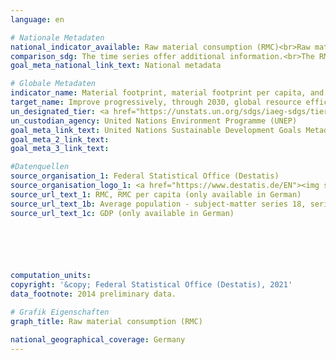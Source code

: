 ```yaml
---
language: en    

# Nationale Metadaten    
national_indicator_available: Raw material consumption (RMC)<br>Raw material consumption (RMC) per capita<br>Raw material consumption (RMC) per real GDP    
comparison_sdg: The time series offer additional information.<br>The RMC calculation is based on a hybrid model using domestic input-output-tables, life cycle information and other data sources. In the global metadata, a multi-regional input-output (MRIO) framework is mentioned. Further methodological differences may exist e.g. due to deviations in the treatment of secondary raw material.    
goal_meta_national_link_text: National metadata    

# Globale Metadaten    
indicator_name: Material footprint, material footprint per capita, and material footprint per GDP    
target_name: Improve progressively, through 2030, global resource efficiency in consumption and production and endeavour to decouple economic growth from environmental degradation, in accordance with the 10-Year Framework of Programmes on Sustainable Consumption and Production, with developed countries taking the lead    
un_designated_tier: <a href="https://unstats.un.org/sdgs/iaeg-sdgs/tier-classification/" title="Click here for more information on the UN tier classification.">Tier II</a>    
un_custodian_agency: United Nations Environment Programme (UNEP)    
goal_meta_link_text: United Nations Sustainable Development Goals Metadata    
goal_meta_2_link_text:     
goal_meta_3_link_text:     

#Datenquellen
source_organisation_1: Federal Statistical Office (Destatis)
source_organisation_logo_1: <a href="https://www.destatis.de/EN"><img src="https://g205sdgs.github.io/sdg-indicators/public/OrgImgEn/destatis.png" alt="Logo destatis" style="height:60px; width:148px" /></a>
source_url_text_1: RMC, RMC per capita (only available in German)
source_url_text_1b: Average population - subject-matter series 18, series 1.4, table 2.1.13 (only available in German)
source_url_text_1c: GDP (only available in German)





    
computation_units:     
copyright: '&copy; Federal Statistical Office (Destatis), 2021'    
data_footnote: 2014 preliminary data.    

# Grafik Eigenschaften    
graph_title: Raw material consumption (RMC)    

national_geographical_coverage: Germany    
---
```


<span></span>